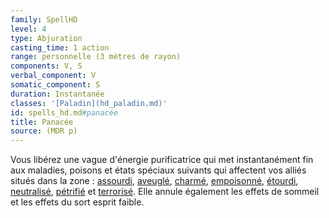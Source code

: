 ```yaml
---
family: SpellHD
level: 4
type: Abjuration
casting_time: 1 action
range: personnelle (3 mètres de rayon)
components: V, S
verbal_component: V
somatic_component: S
duration: Instantanée
classes: '[Paladin](hd_paladin.md)'
id: spells_hd.md#panacée
title: Panacée
source: (MDR p)
---
```


Vous libérez une vague d'énergie purificatrice qui met instantanément fin aux maladies, poisons et états spéciaux suivants qui affectent vos alliés situés dans la zone : [assourdi](hd_conditions_assourdi.md), [aveuglé](hd_conditions_aveugle.md), [charmé](hd_conditions_charme.md), [empoisonné](hd_conditions_empoisonne.md), [étourdi](hd_conditions_etourdi.md), [neutralisé](hd_conditions_neutralise.md), [pétrifié](hd_conditions_petrifie.md) et [terrorisé](hd_conditions_terrorise.md). Elle annule également les effets de sommeil et les effets du sort esprit faible.

